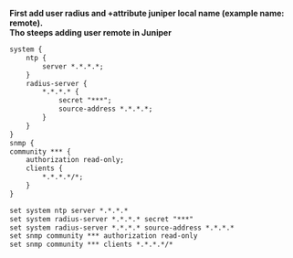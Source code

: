 **First add user radius and +attribute juniper local name (example name: remote).  
Tho steeps adding user remote in Juniper**

```html
system {
    ntp {
        server *.*.*.*;
    }
    radius-server {
        *.*.*.* {
            secret "***"; 
            source-address *.*.*.*;
        }
    }
}
snmp {
community *** {
    authorization read-only;
    clients {
        *.*.*.*/*;
    }
}

```

```html
set system ntp server *.*.*.*
set system radius-server *.*.*.* secret "***"
set system radius-server *.*.*.* source-address *.*.*.*
set snmp community *** authorization read-only
set snmp community *** clients *.*.*.*/*
```